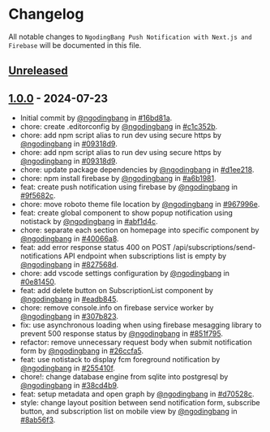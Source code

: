 # Changelog

All notable changes to `NgodingBang Push Notification with Next.js and Firebase` will be documented in this file.

## [Unreleased](https://github.com/ngodingbang/push-notification-nextjs-firebase/compare/1.0.0...develop)

## [1.0.0](https://github.com/ngodingbang/push-notification-nextjs-firebase/releases/tag/1.0.0) - 2024-07-23

- Initial commit by [@ngodingbang](https://github.com/ngodingbang) in [#16bd81a](https://github.com/ngodingbang/push-notification-nextjs-firebase/commit/16bd81ad9f6a5425a700b3b00fbae97b7d2db95e).
- chore: create .editorconfig by [@ngodingbang](https://github.com/ngodingbang) in [#c1c352b](https://github.com/ngodingbang/push-notification-nextjs-firebase/commit/c1c352b55bcdde6555f7762a45022384d73e40f1).
- chore: add npm script alias to run dev using secure https by [@ngodingbang](https://github.com/ngodingbang) in [#09318d9](https://github.com/ngodingbang/push-notification-nextjs-firebase/commit/09318d95fadfa660d7496815aace8d340e837da8).
- chore: add npm script alias to run dev using secure https by [@ngodingbang](https://github.com/ngodingbang) in [#09318d9](https://github.com/ngodingbang/push-notification-nextjs-firebase/commit/09318d95fadfa660d7496815aace8d340e837da8).
- chore: update package dependencies by [@ngodingbang](https://github.com/ngodingbang) in [#d1ee218](https://github.com/ngodingbang/push-notification-nextjs-firebase/commit/d1ee2184a803af48990ee73b38f38a3f6c54c8fd).
- chore: npm install firebase by [@ngodingbang](https://github.com/ngodingbang) in [#a6b1981](https://github.com/ngodingbang/push-notification-nextjs-firebase/commit/a6b19816da5f0ec7e6969138b7894ba5d6a3a12a).
- feat: create push notification using firebase by [@ngodingbang](https://github.com/ngodingbang) in [#9f5682c](https://github.com/ngodingbang/push-notification-nextjs-firebase/commit/9f5682c3ab903365de67030717ff535bab08794f).
- chore: move roboto theme file location by [@ngodingbang](https://github.com/ngodingbang) in [#967996e](https://github.com/ngodingbang/push-notification-nextjs-firebase/commit/967996eb6e1d908938722c2a3da1c7e1b28c6618).
- feat: create global component to show popup notification using notistack by [@ngodingbang](https://github.com/ngodingbang) in [#abf1d4c](https://github.com/ngodingbang/push-notification-nextjs-firebase/commit/abf1d4cd73b39353194f15b2e60f6fe8fee14ef8).
- chore: separate each section on homepage into specific component by [@ngodingbang](https://github.com/ngodingbang) in [#40066a8](https://github.com/ngodingbang/push-notification-nextjs-firebase/commit/40066a8df316f9edd699374c778cbe8ac97bc56a).
- feat: add error response status 400 on POST /api/subscriptions/send-notifications API endpoint when subscriptions list is empty by [@ngodingbang](https://github.com/ngodingbang) in [#827568d](https://github.com/ngodingbang/push-notification-nextjs-firebase/commit/827568de9eb1429e5597321be721b4c8d8096185).
- chore: add vscode settings configuration by [@ngodingbang](https://github.com/ngodingbang) in [#0e81450](https://github.com/ngodingbang/push-notification-nextjs-firebase/commit/0e81450565299374cb8464ac39a6e01214ba5927).
- feat: add delete button on SubscriptionList component by [@ngodingbang](https://github.com/ngodingbang) in [#eadb845](https://github.com/ngodingbang/push-notification-nextjs-firebase/commit/eadb845017600d62ea3e63bb7a699c7af3158d07).
- chore: remove console.info on firebase service worker by [@ngodingbang](https://github.com/ngodingbang) in [#307b823](https://github.com/ngodingbang/push-notification-nextjs-firebase/commit/307b823c7930ac21f36dba67fcacff09404686b2).
- fix: use asynchronous loading when using firebase mesagging library to prevent 500 response status by [@ngodingbang](https://github.com/ngodingbang) in [#851f795](https://github.com/ngodingbang/push-notification-nextjs-firebase/commit/851f7954f9e2a22f794c3daed3a61d92ab677231).
- refactor: remove unnecessary request body when submit notification form by [@ngodingbang](https://github.com/ngodingbang) in [#26ccfa5](https://github.com/ngodingbang/push-notification-nextjs-firebase/commit/26ccfa5a6b2703a843befb1ef575a1e80654368b).
- feat: use notistack to display fcm foreground notification by [@ngodingbang](https://github.com/ngodingbang) in [#255410f](https://github.com/ngodingbang/push-notification-nextjs-firebase/commit/255410f5af9764648a4b267321ff4e5805021443).
- chore!: change database engine from sqlite into postgresql by [@ngodingbang](https://github.com/ngodingbang) in [#38cd4b9](https://github.com/ngodingbang/push-notification-nextjs-firebase/commit/38cd4b9eb50f272e33080c1dbb7229990e918352).
- feat: setup metadata and open graph by [@ngodingbang](https://github.com/ngodingbang) in [#d70528c](https://github.com/ngodingbang/push-notification-nextjs-firebase/commit/d70528cccfbaa6758b517234b1d08a4425fca3cc).
- style: change layout position between send notification form, subscribe button, and subscription list on mobile view by [@ngodingbang](https://github.com/ngodingbang) in [#8ab56f3](https://github.com/ngodingbang/push-notification-nextjs-firebase/commit/8ab56f32d95a3cd74e1855f44ce526c7239bf343).
